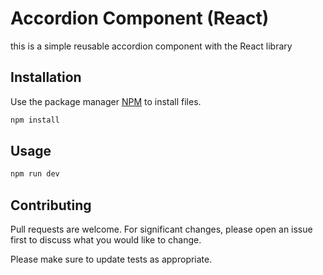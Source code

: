 # Accordion Component (React)

this is a simple reusable accordion component with the React library

## Installation

Use the package manager [NPM](https://www.npmjs.com/) to install files.

```bash
npm install
```

## Usage

```javascript
npm run dev
```

## Contributing

Pull requests are welcome. For significant changes, please open an issue first
to discuss what you would like to change.

Please make sure to update tests as appropriate.
